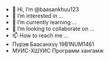 - 👋 Hi, I’m @baasankhuu123
- 👀 I’m interested in ...
- 🌱 I’m currently learning ...
- 💞️ I’m looking to collaborate on ...
- 📫 How to reach me ...
- Пүрэв Баасанхүү 19B1NUM1461
- МУИС-ХШУИС Программ хангамж
<!---
baasankhuu123/baasankhuu123 is a ✨ special ✨ repository because its `README.md` (this file) appears on your GitHub profile.
You can click the Preview link to take a look at your changes.
--->
